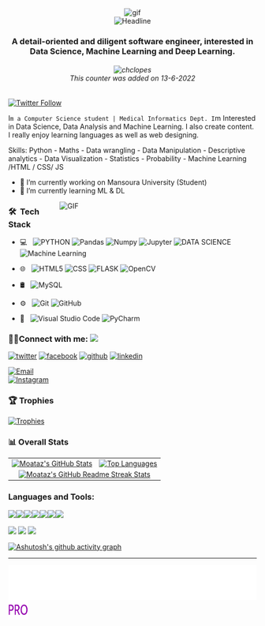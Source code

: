 <div align=center>
          <img alt="gif" align="center" src="https://github.com/Moataz-Elmesmary/Moataz-Elmesmary/blob/main/git.gif" width=300 height=300/>
    </div>

<div align=center>
        <img src="https://readme-typing-svg.herokuapp.com?color=%236FDA44&size=32&center=true&vCenter=true&width=600&height=50&lines=Hi+there+I'm+Moataz+Elmesmary+%F0%9F%91%8B;ML+and+DL+Learner;Passionate+Data+Scientist;Python+language+Enthusiast" alt="Headline" />
    </div>

<h3 align="center">A detail-oriented and diligent software engineer, interested in Data Science, Machine Learning and Deep Learning.</h3>


<h6 align="center"><img src="https://komarev.com/ghpvc/?username=Moataz-Elmesmary&label=Profile%20views&color=0e75b6&style=flat" alt="chclopes" /><br><i>This counter was added on 13-6-2022</i></h6>

[![Twitter Follow](https://img.shields.io/twitter/follow/MoatazElmesmary?color=1DA1F2&logo=twitter&style=for-the-badge)](https://twitter.com/intent/follow?original_referer=https%3A%2F%2Fgithub.com%2FMoatazElmesmary&screen_name=MoatazElmesmary)<br>




I`m a Computer Science student | Medical Informatics Dept. I`m Interested in Data Science, Data Analysis and Machine Learning. I also create content. I really enjoy learning languages as well as web designing.


Skills: Python - Maths - Data wrangling - Data Manipulation - Descriptive analytics - Data Visualization - Statistics - Probability - Machine Learning /HTML / CSS/ JS

- 🔭 I’m currently working on Mansoura University (Student) 
- 🌱 I’m currently learning ML & DL




<img align="right" width="400" alt="GIF" src="https://blog.cloudlayer.io/content/images/2020/12/coding-freak.gif"/>






<h3> 🛠 &nbsp;Tech Stack</h3>

- 💻 &nbsp;
  ![PYTHON](https://img.shields.io/badge/-Python-333333?style=flat&logo=python)
  ![Pandas](https://img.shields.io/badge/Pandas-150458?style=flat-square&logo=pandas&logoColor=white")
  ![Numpy](https://img.shields.io/badge/Numpy-013243?style=flat-square&logo=numpy&logoColor=white")
  ![Jupyter](https://img.shields.io/badge/Jupyter-F37626?style=flat-square&logo=Jupyter&logoColor=white)
  ![DATA SCIENCE](https://img.shields.io/badge/-Data%20Science-333333?style=flat&logo=data%20science)
  ![Machine Learning](https://img.shields.io/badge/-ML-333333?style=flat&logo=ML)

- 🌐 &nbsp;
  ![HTML5](https://img.shields.io/badge/-HTML5-333333?style=flat&logo=HTML5)
  ![CSS](https://img.shields.io/badge/-CSS-333333?style=flat&logo=CSS3&logoColor=1572B6)
  ![FLASK](https://img.shields.io/badge/-Flask-333333?style=flat&logo=flask)
  ![OpenCV](https://img.shields.io/badge/-OpenCV-333333?style=flat&logo=OpenCV)
- 🛢 &nbsp;
  ![MySQL](https://img.shields.io/badge/-MySQL-333333?style=flat&logo=mysql)
- ⚙️ &nbsp;
  ![Git](https://img.shields.io/badge/-Git-333333?style=flat&logo=git)
  ![GitHub](https://img.shields.io/badge/-GitHub-333333?style=flat&logo=github)
- 🔧 &nbsp;
  ![Visual Studio Code](https://img.shields.io/badge/-Visual%20Studio%20Code-333333?style=flat&logo=visual-studio-code&logoColor=007ACC)
  ![PyCharm](https://img.shields.io/badge/-Pycharm-333333?style=flat&logo=Pycharm-code&logoColor=007ACC)


<h3 align="left">🤝🏻Connect with me: <img src="https://github.com/TheDudeThatCode/TheDudeThatCode/blob/master/Assets/Handshake.gif" height="32px"></h3>


[<img src='https://cdn3.iconfinder.com/data/icons/2018-social-media-logotypes/1000/2018_social_media_popular_app_logo_twitter-64.png' alt='twitter' height='40'>](https://twitter.com/MoatazElmesmary)
[<img src='https://cdn2.iconfinder.com/data/icons/social-media-2285/512/1_Facebook_colored_svg_copy-128.png' alt='facebook' height='40'>](https://www.facebook.com/MoatazElmesmary)
[<img src='https://cdn4.iconfinder.com/data/icons/social-media-logos-6/512/71-github-64.png' alt='github' height='40'>](https://github.com/Moataz-Elmesmary)
[<img src='https://cdn3.iconfinder.com/data/icons/capsocial-round/500/linkedin-64.png' alt='linkedin' height='40'>](https://www.linkedin.com/in/MoatazElmesmary/)

<a href="mailto:moataz.mesmary@gmail.com"><img alt="Email" src="https://img.shields.io/badge/Email-moataz.mesmary@gmail.com-blue?style=flat-square&logo=gmail"></a><br>
<a href="https://www.instagram.com/moatazelmesmary/"><img alt="Instagram" src="https://img.shields.io/badge/Instagram-moatazelmesmary-blue?style=flat-square&logo=instagram"></a>

### 🏆 Trophies

[![Trophies](https://github-profile-trophy.vercel.app/?username=Moataz-Elmesmary&no-frame=true&no-bg=true&theme=juicyfresh&column=5&margin-w=5&margin-h=5)](https://github.com/ryo-ma/github-profile-trophy)


### 📊 Overall Stats

<table>
  <tr>
    <td>
      <a href="https://github.com/Moataz-Elmesmary/github-readme-stats"> <img src="https://github-readme-stats.vercel.app/api?username=Moataz-Elmesmary&hide_border=true&show_icons=true" alt="Moataz's GitHub Stats" /> </a>
    </td>
    <td>
      <a href="https://github.com/Moataz-Elmesmary/github-readme-stats"> <img src="https://github-readme-stats.vercel.app/api/top-langs/?username=Moataz-Elmesmary&hide_border=true&langs_count=8&layout=compact" alt="Top Languages" /> </a>
    </td>
  </tr>
  <tr>
    <td colspan=2 align="center">
      <a href="https://git.io/streak-stats"> <img src="http://github-readme-streak-stats.herokuapp.com?user=Moataz-Elmesmary&hide_border=true&background=f6f8fa&currStreakLabel=000000&date_format=j%20M%5B%20Y%5D" alt="Moataz's GitHub Readme Streak Stats" /> </a>
    </td>
  </tr>
</table>

<h3 align="left">Languages and Tools:</h3>

<img height=50 src="https://cdn.jsdelivr.net/gh/devicons/devicon/icons/python/python-original.svg"/><img height=50 src="https://cdn.jsdelivr.net/gh/devicons/devicon/icons/html5/html5-original.svg" /><img height=50 src="https://cdn.jsdelivr.net/gh/devicons/devicon/icons/css3/css3-original.svg" /><img height=50 src="https://cdn.jsdelivr.net/gh/devicons/devicon/icons/git/git-plain.svg"/><img height=50 src="https://cdn.jsdelivr.net/gh/devicons/devicon/icons/github/github-original.svg"/><img height=50 src="https://cdn.jsdelivr.net/gh/devicons/devicon/icons/mysql/mysql-original.svg"/><img height=50 src="https://cdn.jsdelivr.net/gh/devicons/devicon/icons/vscode/vscode-original.svg"/>





<img src="https://github-readme-stats.vercel.app/api/top-langs?username=Moataz-Elmesmary&layout=compact"/>


<img src="https://github-readme-stats.vercel.app/api?username=Moataz-Elmesmary&show_icons=true"/>


<img src="https://github-readme-streak-stats.herokuapp.com/?user=Moataz-Elmesmary"/>




[![Ashutosh's github activity graph](https://github-readme-activity-graph.cyclic.app/graph?username=Moataz-Elmesmary&theme=tokyo-night)](https://github.com/Moataz-Elmesmary/github-readme-activity-graph)


<hr>
 
<img align='center'  height="70" alt="Thanks" width="100%" src="https://github.com/Moataz-Elmesmary/Moataz-Elmesmary/blob/main/Moataz.svg">
<a href='https://github.com/pricing'><img src='https://raw.githubusercontent.com/acervenky/animated-github-badges/master/assets/pro.gif' width='40' height='40'></a>

